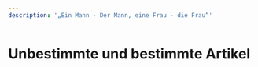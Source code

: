 ```yaml
---
description: '„Ein Mann - Der Mann, eine Frau - die Frau“'
---
```


# Unbestimmte und bestimmte Artikel

